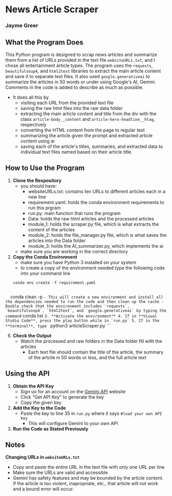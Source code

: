 # News Article Scraper
### Jayme Greer

## What the Program Does
This Python program is designed to scrap news articles and summarize them from a list of URLs provided in the text file `websiteURLs.txt`, and I chose all entertainment article types. The program uses the `requests`, `beautifulsoup4`, and `html2text` libraries to extract the main article content and save it to separate text files. It also used `google.generativeai` to summarize the articles in 50 words or under using Google's AI, Gemini. Comments in the code is added to describe as much as possible.
- It does all this by 
    - visiting each URL from the provided text file
    - saving the raw html files into the raw data folder 
    - extracting the main article content and title from the div with the class `article-body__content` and `article-hero-headline__htag`, respectively
    - converting the HTML content from the page to regular text
    - summarizing the article given the prompt and extracted article content using ai
    - saving each of the article's titles, summaries, and extracted data to individual text files named based on their article title.

## How to Use the Program
1. **Clone the Respository**
    - you should have:
        - websiteURLs.txt: contains ten URLs to different articles each in a new line
        - requirement.yaml: holds the conda environment requirements to run this prgram
        - run.py: main function that runs the program
        - Data: holds the raw html articles and the processed articles 
        - module_1: holds the scraper.py file, which is what extracts the content of the articles
        - module_2: holds the file_manager.py file, which is what saves the articles into the Data folder
        - module_3: holds the AI_summarizer.py, which implements the ai
    - make sure you are working in the correct directory
2. **Copy the Conda Environment**
    - make sure you have Python 3 installed on your system
    - to create a copy of the environment needed type the following code into your command line
    ```
    conda env create -f requirement.yaml
    ```
    ```
    conda clean -p
    ```
        - This will create a new environment and install all the dependencies needed to run the code and then clean up the cache
    - Double check that the environment includes `requests`, `beautifulsoup4`, `html2text`, and `google.generativeai` by typing the command ```
    conda list
    ```
3. **Activate the environment**
4. If in **Visual Studio Code**, press the play button while in `run.py`
5. If in the **terminal**, type 
    ```
    python3 articleScraper.py
    ```
    
6. **Check the Output** 
    - Watch the processed and raw folders in the Data folder fill with the articles
        - Each text file should contain the title of the article, the summary of the artcile in 50 words or less, and the full article text

## Using the API
1. **Obtain the API Key**
    - Sign uo for an account on the [Gemini API](https://ai.google.dev) website 
    - Click "Get API Key" to generate the key
    - Copy the given key
2. **Add the Key to the Code**
    - Paste the key to line 35 in `run.py` where it says `#load your own API key`
        - This will configure Gemini to your own API
3. **Run the Code as Stated Previously**

## Notes
**Changing URLs in `websiteURLs.txt`**
- Copy and paste the entire URL in the text file with only one URL per line
- Make sure the URLs are valid and accessible
- Gemini has safety features and may be bounded by the article content. If the article is too violent, inapropriate, etc., that article will not work and a bound error will occur. 